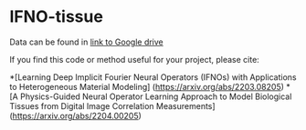 # IFNO-tissue

Data can be found in [link to Google drive](https://drive.google.com/drive/folders/1BQjPEDYRJv5VjZ_bTyK9OScPKVkcdt3y?usp=sharing)

If you find this code or method useful for your project, please cite:

*[Learning Deep Implicit Fourier Neural Operators (IFNOs) with Applications to Heterogeneous Material Modeling]
(https://arxiv.org/abs/2203.08205)
*[A Physics-Guided Neural Operator Learning Approach to Model Biological Tissues from Digital Image Correlation Measurements]
(https://arxiv.org/abs/2204.00205)
